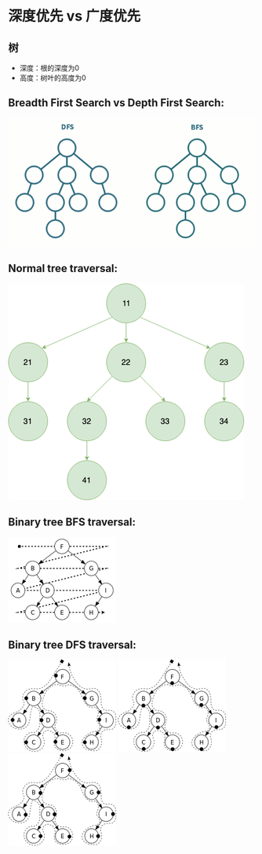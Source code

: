 # 深度优先 vs 广度优先

## 树
* 深度：根的深度为0
* 高度：树叶的高度为0

## Breadth First Search vs Depth First Search:
![bfs_vs_dfs](bfs_vs_dfs.gif)

## Normal tree traversal:
  ![leaf_nodes](leaf_nodes.png)

## Binary tree BFS traversal:
  ![bfs](bfs.png)

## Binary tree DFS traversal:
  ![dfs_preorder](dfs_preorder.png)
  ![dfs_inorder](dfs_inorder.png)
  ![dfs_postorder](dfs_postorder.png)

